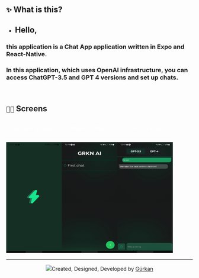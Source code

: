 ## `✨` What is this?
- ## Hello,
### this application is a **Chat App** application written in **Expo** and **React-Native**.
### In this application, which uses **OpenAI** infrastructure, you can access **ChatGPT-3.5** and **GPT 4** versions and set up chats.

<br />

## `🧑‍💻` Screens
<div align="center" style="justify-content-items:center; display:flex; color:white; text-design:none;">
  <kbd>
    <p align="center"> Splash Screen  </p><br />
    <img style="width:150px; height:300px" src="./grknai/Splash.jpg" />
  </kbd>
  <kbd>
      <p align="center"> Main Screen  </p><br />
      <img style="width:150px; height:300px" src="./grknai/Main.jpg" />
  </kbd>
  <kbd>
    <p align="center"> Chat Screen</p><br />
    <img style="width:150px; height:300px" src="./grknai/Chat.jpg" />
  </kbd>
</div>

---
<p align="center"><img src="https://i.hizliresim.com/bw1f5bs.png" style="width:10px">Created, Designed, Developed by <a target="_blank" href="https://github.com/GweepCreative">Gürkan</a></p>
